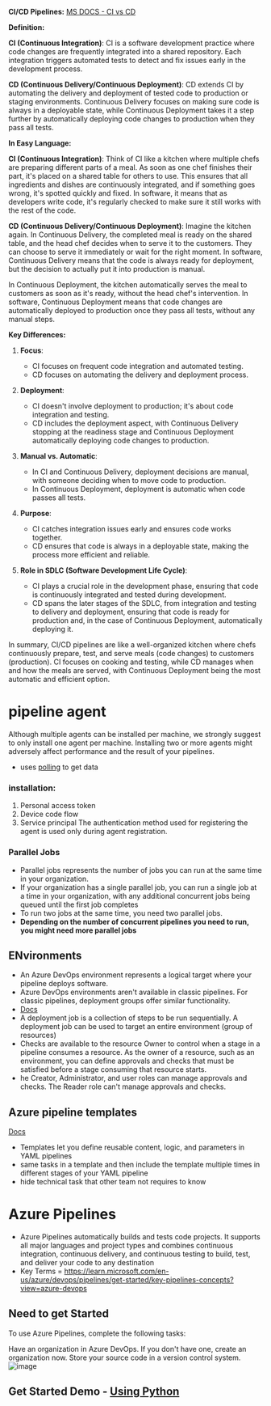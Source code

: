 **CI/CD Pipelines:**
[MS DOCS - CI vs CD ](https://learn.microsoft.com/en-us/azure/devops/pipelines/get-started/pipelines-get-started?view=azure-devops#automate-tests-builds-and-delivery)

**Definition:**

**CI (Continuous Integration)**: CI is a software development practice where code changes are frequently integrated into a shared repository. Each integration triggers automated tests to detect and fix issues early in the development process.

**CD (Continuous Delivery/Continuous Deployment)**: CD extends CI by automating the delivery and deployment of tested code to production or staging environments. Continuous Delivery focuses on making sure code is always in a deployable state, while Continuous Deployment takes it a step further by automatically deploying code changes to production when they pass all tests.

**In Easy Language:**

**CI (Continuous Integration)**: Think of CI like a kitchen where multiple chefs are preparing different parts of a meal. As soon as one chef finishes their part, it's placed on a shared table for others to use. This ensures that all ingredients and dishes are continuously integrated, and if something goes wrong, it's spotted quickly and fixed. In software, it means that as developers write code, it's regularly checked to make sure it still works with the rest of the code.

**CD (Continuous Delivery/Continuous Deployment)**: Imagine the kitchen again. In Continuous Delivery, the completed meal is ready on the shared table, and the head chef decides when to serve it to the customers. They can choose to serve it immediately or wait for the right moment. In software, Continuous Delivery means that the code is always ready for deployment, but the decision to actually put it into production is manual. 

In Continuous Deployment, the kitchen automatically serves the meal to customers as soon as it's ready, without the head chef's intervention. In software, Continuous Deployment means that code changes are automatically deployed to production once they pass all tests, without any manual steps.

**Key Differences:**

1. **Focus**:
   - CI focuses on frequent code integration and automated testing.
   - CD focuses on automating the delivery and deployment process.

2. **Deployment**:
   - CI doesn't involve deployment to production; it's about code integration and testing.
   - CD includes the deployment aspect, with Continuous Delivery stopping at the readiness stage and Continuous Deployment automatically deploying code changes to production.

3. **Manual vs. Automatic**:
   - In CI and Continuous Delivery, deployment decisions are manual, with someone deciding when to move code to production.
   - In Continuous Deployment, deployment is automatic when code passes all tests.

4. **Purpose**:
   - CI catches integration issues early and ensures code works together.
   - CD ensures that code is always in a deployable state, making the process more efficient and reliable.

5. **Role in SDLC (Software Development Life Cycle)**:
   - CI plays a crucial role in the development phase, ensuring that code is continuously integrated and tested during development.
   - CD spans the later stages of the SDLC, from integration and testing to delivery and deployment, ensuring that code is ready for production and, in the case of Continuous Deployment, automatically deploying it.

In summary, CI/CD pipelines are like a well-organized kitchen where chefs continuously prepare, test, and serve meals (code changes) to customers (production). CI focuses on cooking and testing, while CD manages when and how the meals are served, with Continuous Deployment being the most automatic and efficient option.

# pipeline agent
Although multiple agents can be installed per machine, we strongly suggest to only install one agent per machine. Installing two or more agents might adversely affect performance and the result of your pipelines.
- uses [polling](https://dev.to/pragyasapkota/polling-and-streaming-15h5) to get data
### installation:
1. Personal access token
2. Device code flow
3. Service principal
The authentication method used for registering the agent is used only during agent registration.

### Parallel Jobs
- Parallel jobs represents the number of jobs you can run at the same time in your organization.
-  If your organization has a single parallel job, you can run a single job at a time in your organization, with any additional concurrent jobs being queued until the first job completes
-  To run two jobs at the same time, you need two parallel jobs.
-   **Depending on the number of concurrent pipelines you need to run, you might need more parallel jobs**

## ENvironments
-  An Azure DevOps environment represents a logical target where your pipeline deploys software.
-  Azure DevOps environments aren't available in classic pipelines. For classic pipelines, deployment groups offer similar functionality.
-  [Docs](https://learn.microsoft.com/en-us/azure/devops/pipelines/process/environments?view=azure-devops)
-  A deployment job is a collection of steps to be run sequentially. A deployment job can be used to target an entire environment (group of resources)
-  Checks are available to the resource Owner to control when a stage in a pipeline consumes a resource. As the owner of a resource, such as an environment, you can define approvals and checks that must be satisfied before a stage consuming that resource starts.
-  he Creator, Administrator, and user roles can manage approvals and checks. The Reader role can't manage approvals and checks.

## Azure pipeline templates
[Docs](https://learn.microsoft.com/en-us/azure/devops/pipelines/process/templates?view=azure-devops&pivots=templates-includes)
- Templates let you define reusable content, logic, and parameters in YAML pipelines
- same tasks in a template and then include the template multiple times in different stages of your YAML pipeline
- hide technical task that other team not requires to know 
# Azure Pipelines
- Azure Pipelines automatically builds and tests code projects. It supports all major languages and project types and combines continuous integration, continuous delivery, and continuous testing to build, test, and deliver your code to any destination
- Key Terms = https://learn.microsoft.com/en-us/azure/devops/pipelines/get-started/key-pipelines-concepts?view=azure-devops
## Need to get Started
To use Azure Pipelines, complete the following tasks:

Have an organization in Azure DevOps. If you don't have one, create an organization now.
Store your source code in a version control system.![image](https://github.com/Ananyojha/az-400/assets/76782360/b5d53707-6ca8-4907-9db8-43ea45e9774d)

## Get Started Demo - [Using Python](https://learn.microsoft.com/en-us/azure/devops/pipelines/create-first-pipeline?view=azure-devops&tabs=python%2Ctfs-2018-2%2Cbrowser)
